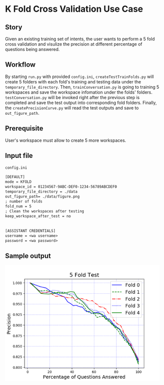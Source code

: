 # K Fold Cross Validation Use Case

## Story
Given an existing training set of intents, the user wants to perform a 5 fold cross validation and visulize the precision at different percentage of questions being answered.

## Workflow
By starting `run.py` with provided `config.ini`, `createTestTrainFolds.py` will create 5 folders with each fold's training and testing data under the `temporary_file_directory`. Then, `trainConversation.py` is going to training 5 workspaces and save the workspace infomation under the folds' folders. `testConversation.py` will be invoked right after the previous step is completed and save the test output into corresponding fold folders. Finally, the `createPrecisionCurve.py` will read the test outputs and save to `out_figure_path`.

## Prerequisite
User's workspace must allow to create 5 more workspaces.

## Input file
`config.ini`

```
[DEFAULT]
mode = KFOLD
workspace_id = 01234567-9ABC-DEF0-1234-56789ABCDEF0
temporary_file_directory = ./data
out_figure_path= ./data/figure.png
; number of folds
fold_num = 5
; Clean the workspaces after testing
keep_workspace_after_test = no


[ASSISTANT CREDENTIALS]
username = <wa username>
password = <wa password>
```

## Sample output
![KFold curves](../resources/kfold-curves.png)
